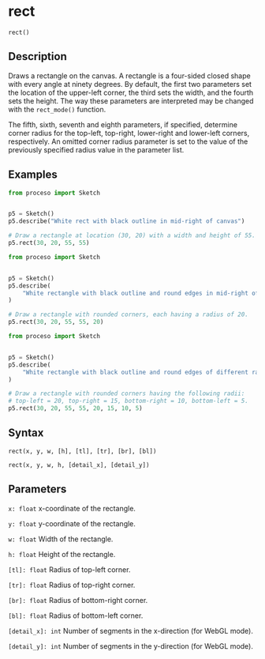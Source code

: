 # rect

`rect()`

## Description

Draws a rectangle on the canvas. A rectangle is a four-sided closed shape with
every angle at ninety degrees. By default, the first two parameters set the
location of the upper-left corner, the third sets the width, and the fourth
sets the height. The way these parameters are interpreted may be changed with
the `rect_mode()` function.

The fifth, sixth, seventh and eighth parameters, if specified, determine
corner radius for the top-left, top-right, lower-right and lower-left
corners, respectively. An omitted corner radius parameter is set to the
value of the previously specified radius value in the parameter list.

## Examples

```python
from proceso import Sketch


p5 = Sketch()
p5.describe("White rect with black outline in mid-right of canvas")

# Draw a rectangle at location (30, 20) with a width and height of 55.
p5.rect(30, 20, 55, 55)
```

```python
from proceso import Sketch


p5 = Sketch()
p5.describe(
    "White rectangle with black outline and round edges in mid-right of canvas"
)

# Draw a rectangle with rounded corners, each having a radius of 20.
p5.rect(30, 20, 55, 55, 20)
```

```python
from proceso import Sketch


p5 = Sketch()
p5.describe(
    "White rectangle with black outline and round edges of different radii"
)

# Draw a rectangle with rounded corners having the following radii:
# top-left = 20, top-right = 15, bottom-right = 10, bottom-left = 5.
p5.rect(30, 20, 55, 55, 20, 15, 10, 5)
```

## Syntax

`rect(x, y, w, [h], [tl], [tr], [br], [bl])`

`rect(x, y, w, h, [detail_x], [detail_y])`

## Parameters

`x: float` x-coordinate of the rectangle.

`y: float` y-coordinate of the rectangle.

`w: float` Width of the rectangle.

`h: float` Height of the rectangle.

`[tl]: float` Radius of top-left corner.

`[tr]: float` Radius of top-right corner.

`[br]: float` Radius of bottom-right corner.

`[bl]: float` Radius of bottom-left corner.

`[detail_x]: int` Number of segments in the x-direction (for WebGL mode).

`[detail_y]: int` Number of segments in the y-direction (for WebGL mode).
